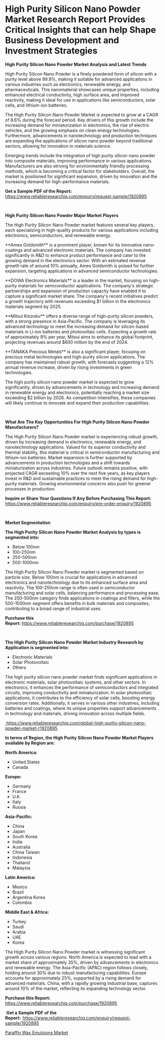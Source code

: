 <p><h1>High Purity Silicon Nano Powder Market Research Report Provides Critical Insights that can help Shape Business Development and Investment Strategies</h1></p><p><strong>High Purity Silicon Nano Powder Market Analysis and Latest Trends</strong></p>
<p><p>High Purity Silicon Nano Powder is a finely powdered form of silicon with a purity level above 99.9%, making it suitable for advanced applications in various industries such as electronics, renewable energy, and pharmaceuticals. This nanomaterial showcases unique properties, including enhanced electrical conductivity, high surface area, and improved reactivity, making it ideal for use in applications like semiconductors, solar cells, and lithium-ion batteries.</p><p>The High Purity Silicon Nano Powder Market is expected to grow at a CAGR of 8.6% during the forecast period. Key drivers of this growth include the increasing demand for miniaturization in electronics, the rise of electric vehicles, and the growing emphasis on clean energy technologies. Furthermore, advancements in nanotechnology and production techniques are expanding the applications of silicon nano powder beyond traditional sectors, allowing for innovation in materials science.</p><p>Emerging trends include the integration of high purity silicon nano powder into composite materials, improving performance in various applications. Manufacturers are also striving for environmentally friendly processing methods, which is becoming a critical factor for stakeholders. Overall, the market is positioned for significant expansion, driven by innovation and the increasing demand for high-performance materials.</p></p>
<p><strong>Get a Sample PDF of the Report:&nbsp;</strong> <a href="https://www.reliableresearchiq.com/enquiry/request-sample/1920895?utm_campaign=1144&utm_medium=2&utm_source=Github&utm_content=ia&utm_term=03042025&utm_id=high-purity-silicon-nano-powder">https://www.reliableresearchiq.com/enquiry/request-sample/1920895</a></p>
<p>&nbsp;</p>
<p><strong>High Purity Silicon Nano Powder Major Market Players</strong></p>
<p><p>The High Purity Silicon Nano Powder market features several key players, each specializing in high-quality products for various applications including electronics, semiconductors, and renewable energy.</p><p>**Ames Goldsmith** is a prominent player, known for its innovative nano-coatings and advanced electronic materials. The company has invested significantly in R&D to enhance product performance and cater to the growing demand in the electronics sector. With an estimated revenue growth rate of around 10% annually, Ames Goldsmith is poised for further expansion, targeting applications in advanced semiconductor technologies.</p><p>**DOWA Electronics Materials** is a leader in the market, focusing on high-purity materials for semiconductor applications. The company's strategic partnerships and expansion of production capacity have enabled it to capture a significant market share. The company's recent initiatives predict a growth trajectory with revenues exceeding $1 billion in the electronics materials segment by 2025.</p><p>**Mitsui Kinzoku** offers a diverse range of high-purity silicon powders, with a strong presence in Asia-Pacific. The company is leveraging its advanced technology to meet the increasing demand for silicon-based materials in Li-ion batteries and photovoltaic cells. Expecting a growth rate of approximately 8% per year, Mitsui aims to enhance its global footprint, projecting revenues around $600 million by the end of 2024.</p><p>**TANAKA Precious Metals** is also a significant player, focusing on precious metal technologies and high-purity silicon applications. The company has maintained robust growth, with forecasts suggesting a 12% annual revenue increase, driven by rising investments in green technologies.</p><p>The high purity silicon nano powder market is expected to grow significantly, driven by advancements in technology and increasing demand in renewable energy and electronics, potentially reaching a market size exceeding $2 billion by 2026. As competition intensifies, these companies will likely continue to innovate and expand their production capabilities.</p></p>
<p>&nbsp;</p>
<p><strong>What Are The Key Opportunities For High Purity Silicon Nano Powder Manufacturers?</strong></p>
<p><p>The High Purity Silicon Nano Powder market is experiencing robust growth, driven by increasing demand in electronics, renewable energy, and nanotechnology applications. Valued for its superior conductivity and thermal stability, this material is critical in semiconductor manufacturing and lithium-ion batteries. Market expansion is further supported by advancements in production technologies and a shift towards miniaturization across industries. Future outlook remains positive, with projected CAGR exceeding 10% over the next five years, as key players invest in R&D and sustainable practices to meet the rising demand for high-purity materials. Growing environmental concerns also push for greener processes in production.</p></p>
<p><strong>Inquire or Share Your Questions If Any Before Purchasing This Report:</strong> <a href="https://www.reliableresearchiq.com/enquiry/pre-order-enquiry/1920895?utm_campaign=1144&utm_medium=2&utm_source=Github&utm_content=ia&utm_term=03042025&utm_id=high-purity-silicon-nano-powder">https://www.reliableresearchiq.com/enquiry/pre-order-enquiry/1920895</a></p>
<p>&nbsp;</p>
<p><strong>Market Segmentation</strong></p>
<p><strong>The High Purity Silicon Nano Powder Market Analysis by types is segmented into:</strong></p>
<p><ul><li>Below 100nm</li><li>100-250nm</li><li>250-500nm</li><li>500-1000nm</li></ul></p>
<p><p>The High Purity Silicon Nano Powder market is segmented based on particle size. Below 100nm is crucial for applications in advanced electronics and nanotechnology due to its enhanced surface area and reactivity. The 100-250nm range is often used in semiconductor manufacturing and solar cells, balancing performance and processing ease. The 250-500nm category finds applications in coatings and fillers, while the 500-1000nm segment offers benefits in bulk materials and composites, contributing to a broad range of industrial uses.</p></p>
<p><strong>Purchase this Report:&nbsp;</strong><a href="https://www.reliableresearchiq.com/purchase/1920895?utm_campaign=1144&utm_medium=2&utm_source=Github&utm_content=ia&utm_term=03042025&utm_id=high-purity-silicon-nano-powder">https://www.reliableresearchiq.com/purchase/1920895</a></p>
<p>&nbsp;</p>
<p><strong>The High Purity Silicon Nano Powder Market Industry Research by Application is segmented into:</strong></p>
<p><ul><li>Electronic Materials</li><li>Solar Photovoltaic</li><li>Others</li></ul></p>
<p><p>The high purity silicon nano powder market finds significant applications in electronic materials, solar photovoltaic systems, and other sectors. In electronics, it enhances the performance of semiconductors and integrated circuits, improving conductivity and miniaturization. In solar photovoltaic applications, it contributes to the efficiency of solar cells, boosting energy conversion rates. Additionally, it serves in various other industries, including batteries and coatings, where its unique properties support advancements in technology and materials, driving innovation across multiple fields.</p></p>
<p><a href="https://www.reliableresearchiq.com/global-high-purity-silicon-nano-powder-market-r1920895?utm_campaign=1144&utm_medium=2&utm_source=Github&utm_content=ia&utm_term=03042025&utm_id=high-purity-silicon-nano-powder">&nbsp;https://www.reliableresearchiq.com/global-high-purity-silicon-nano-powder-market-r1920895</a></p>
<p><strong>In terms of Region, the High Purity Silicon Nano Powder Market Players available by Region are:</strong></p>
<p>
    <p> <strong> North America: </strong>
        <ul>
            <li>United States</li>
            <li>Canada</li>
        </ul>
        </p> 
    <p> <strong> Europe: </strong>
        <ul>
            <li>Germany</li>
            <li>France</li>
            <li>U.K.</li>
            <li>Italy</li>
            <li>Russia</li>
        </ul>
        </p> 
    <p> <strong> Asia-Pacific: </strong>
        <ul>
            <li>China</li>
            <li>Japan</li>
            <li>South Korea</li>
            <li>India</li>
            <li>Australia</li>
            <li>China Taiwan</li>
            <li>Indonesia</li>
            <li>Thailand</li>
            <li>Malaysia</li>
        </ul>
        </p> 
    <p> <strong> Latin America: </strong>
        <ul>
            <li>Mexico</li>
            <li>Brazil</li>
            <li>Argentina Korea</li>
            <li>Colombia</li>
        </ul>
        </p> 
    <p> <strong> Middle East & Africa: </strong>
        <ul>
            <li>Turkey</li>
            <li>Saudi</li>
            <li>Arabia</li>
            <li>UAE</li>
            <li>Korea</li>
        </ul>
    </p>
    </p>
<p><p>The High Purity Silicon Nano Powder market is witnessing significant growth across various regions. North America is expected to lead with a market share of approximately 35%, driven by advancements in electronics and renewable energy. The Asia-Pacific (APAC) region follows closely, holding around 30% due to robust manufacturing capabilities. Europe accounts for approximately 25%, supported by a rising demand for advanced materials. China, with a rapidly growing industrial base, captures around 10% of the market, reflecting its expanding technology sector.</p></p>
<p><strong>Purchase this Report: </strong><a href="https://www.reliableresearchiq.com/purchase/1920895?utm_campaign=1144&utm_medium=2&utm_source=Github&utm_content=ia&utm_term=03042025&utm_id=high-purity-silicon-nano-powder">https://www.reliableresearchiq.com/purchase/1920895</a></p>
<p>&nbsp;<strong>Get a Sample PDF of the Report:&nbsp;&nbsp;</strong><a href="https://www.reliableresearchiq.com/enquiry/request-sample/1920895?utm_campaign=1144&utm_medium=2&utm_source=Github&utm_content=ia&utm_term=03042025&utm_id=high-purity-silicon-nano-powder">https://www.reliableresearchiq.com/enquiry/request-sample/1920895</a></p>
<p><strong></strong></p>
<p><p><a href="https://github.com/celpabembes/Market-Research-Report-List-1/blob/main/paraffin-wax-emulsions-market.md?utm_campaign=1144&utm_medium=2&utm_source=Github&utm_content=ia&utm_term=03042025&utm_id=high-purity-silicon-nano-powder">Paraffin Wax Emulsions Market</a></p></p>